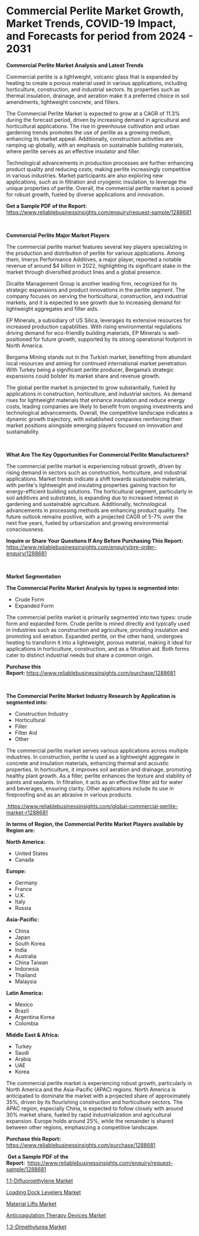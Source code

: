 <p><h1>Commercial Perlite Market Growth, Market Trends, COVID-19 Impact, and Forecasts for period from 2024 - 2031</h1></p><p><strong>Commercial Perlite Market Analysis and Latest Trends</strong></p>
<p><p>Commercial perlite is a lightweight, volcanic glass that is expanded by heating to create a porous material used in various applications, including horticulture, construction, and industrial sectors. Its properties such as thermal insulation, drainage, and aeration make it a preferred choice in soil amendments, lightweight concrete, and fillers.</p><p>The Commercial Perlite Market is expected to grow at a CAGR of 11.3% during the forecast period, driven by increasing demand in agricultural and horticultural applications. The rise in greenhouse cultivation and urban gardening trends promotes the use of perlite as a growing medium, enhancing its market appeal. Additionally, construction activities are ramping up globally, with an emphasis on sustainable building materials, where perlite serves as an effective insulator and filler.</p><p>Technological advancements in production processes are further enhancing product quality and reducing costs, making perlite increasingly competitive in various industries. Market participants are also exploring new applications, such as in filtration and cryogenic insulation, to leverage the unique properties of perlite. Overall, the commercial perlite market is poised for robust growth, fueled by diverse applications and innovation.</p></p>
<p><strong>Get a Sample PDF of the Report:&nbsp;</strong> <a href="https://www.reliablebusinessinsights.com/enquiry/request-sample/1288681?utm_campaign=39&utm_medium=2&utm_source=Github&utm_content=ia&utm_term=26102024&utm_id=commercial-perlite">https://www.reliablebusinessinsights.com/enquiry/request-sample/1288681</a></p>
<p>&nbsp;</p>
<p><strong>Commercial Perlite Major Market Players</strong></p>
<p><p>The commercial perlite market features several key players specializing in the production and distribution of perlite for various applications. Among them, Imerys Performance Additives, a major player, reported a notable revenue of around $4 billion in 2022, highlighting its significant stake in the market through diversified product lines and a global presence.</p><p>Dicalite Management Group is another leading firm, recognized for its strategic expansions and product innovations in the perlite segment. The company focuses on serving the horticultural, construction, and industrial markets, and it is expected to see growth due to increasing demand for lightweight aggregates and filter aids.</p><p>EP Minerals, a subsidiary of US Silica, leverages its extensive resources for increased production capabilities. With rising environmental regulations driving demand for eco-friendly building materials, EP Minerals is well-positioned for future growth, supported by its strong operational footprint in North America.</p><p>Bergama Mining stands out in the Turkish market, benefiting from abundant local resources and aiming for continued international market penetration. With Turkey being a significant perlite producer, Bergama’s strategic expansions could bolster its market share and revenue growth.</p><p>The global perlite market is projected to grow substantially, fueled by applications in construction, horticulture, and industrial sectors. As demand rises for lightweight materials that enhance insulation and reduce energy costs, leading companies are likely to benefit from ongoing investments and technological advancements. Overall, the competitive landscape indicates a dynamic growth trajectory, with established companies reinforcing their market positions alongside emerging players focused on innovation and sustainability.</p></p>
<p>&nbsp;</p>
<p><strong>What Are The Key Opportunities For Commercial Perlite Manufacturers?</strong></p>
<p><p>The commercial perlite market is experiencing robust growth, driven by rising demand in sectors such as construction, horticulture, and industrial applications. Market trends indicate a shift towards sustainable materials, with perlite's lightweight and insulating properties gaining traction for energy-efficient building solutions. The horticultural segment, particularly in soil additives and substrates, is expanding due to increased interest in gardening and sustainable agriculture. Additionally, technological advancements in processing methods are enhancing product quality. The future outlook remains positive, with a projected CAGR of 5-7% over the next five years, fueled by urbanization and growing environmental consciousness.</p></p>
<p><strong>Inquire or Share Your Questions If Any Before Purchasing This Report:</strong> <a href="https://www.reliablebusinessinsights.com/enquiry/pre-order-enquiry/1288681?utm_campaign=39&utm_medium=2&utm_source=Github&utm_content=ia&utm_term=26102024&utm_id=commercial-perlite">https://www.reliablebusinessinsights.com/enquiry/pre-order-enquiry/1288681</a></p>
<p>&nbsp;</p>
<p><strong>Market Segmentation</strong></p>
<p><strong>The Commercial Perlite Market Analysis by types is segmented into:</strong></p>
<p><ul><li>Crude Form</li><li>Expanded Form</li></ul></p>
<p><p>The commercial perlite market is primarily segmented into two types: crude form and expanded form. Crude perlite is mined directly and typically used in industries such as construction and agriculture, providing insulation and promoting soil aeration. Expanded perlite, on the other hand, undergoes heating to transform it into a lightweight, porous material, making it ideal for applications in horticulture, construction, and as a filtration aid. Both forms cater to distinct industrial needs but share a common origin.</p></p>
<p><strong>Purchase this Report:&nbsp;</strong><a href="https://www.reliablebusinessinsights.com/purchase/1288681?utm_campaign=39&utm_medium=2&utm_source=Github&utm_content=ia&utm_term=26102024&utm_id=commercial-perlite">https://www.reliablebusinessinsights.com/purchase/1288681</a></p>
<p>&nbsp;</p>
<p><strong>The Commercial Perlite Market Industry Research by Application is segmented into:</strong></p>
<p><ul><li>Construction Industry</li><li>Horticultural</li><li>Filler</li><li>Filter Aid</li><li>Other</li></ul></p>
<p><p>The commercial perlite market serves various applications across multiple industries. In construction, perlite is used as a lightweight aggregate in concrete and insulation materials, enhancing thermal and acoustic properties. In horticulture, it improves soil aeration and drainage, promoting healthy plant growth. As a filler, perlite enhances the texture and stability of paints and sealants. In filtration, it acts as an effective filter aid for water and beverages, ensuring clarity. Other applications include its use in fireproofing and as an abrasive in various products.</p></p>
<p><a href="https://www.reliablebusinessinsights.com/global-commercial-perlite-market-r1288681?utm_campaign=39&utm_medium=2&utm_source=Github&utm_content=ia&utm_term=26102024&utm_id=commercial-perlite">&nbsp;https://www.reliablebusinessinsights.com/global-commercial-perlite-market-r1288681</a></p>
<p><strong>In terms of Region, the Commercial Perlite Market Players available by Region are:</strong></p>
<p>
    <p> <strong> North America: </strong>
        <ul>
            <li>United States</li>
            <li>Canada</li>
        </ul>
        </p> 
    <p> <strong> Europe: </strong>
        <ul>
            <li>Germany</li>
            <li>France</li>
            <li>U.K.</li>
            <li>Italy</li>
            <li>Russia</li>
        </ul>
        </p> 
    <p> <strong> Asia-Pacific: </strong>
        <ul>
            <li>China</li>
            <li>Japan</li>
            <li>South Korea</li>
            <li>India</li>
            <li>Australia</li>
            <li>China Taiwan</li>
            <li>Indonesia</li>
            <li>Thailand</li>
            <li>Malaysia</li>
        </ul>
        </p> 
    <p> <strong> Latin America: </strong>
        <ul>
            <li>Mexico</li>
            <li>Brazil</li>
            <li>Argentina Korea</li>
            <li>Colombia</li>
        </ul>
        </p> 
    <p> <strong> Middle East & Africa: </strong>
        <ul>
            <li>Turkey</li>
            <li>Saudi</li>
            <li>Arabia</li>
            <li>UAE</li>
            <li>Korea</li>
        </ul>
    </p>
    </p>
<p><p>The commercial perlite market is experiencing robust growth, particularly in North America and the Asia-Pacific (APAC) regions. North America is anticipated to dominate the market with a projected share of approximately 35%, driven by its flourishing construction and horticulture sectors. The APAC region, especially China, is expected to follow closely with around 30% market share, fueled by rapid industrialization and agricultural expansion. Europe holds around 25%, while the remainder is shared between other regions, emphasizing a competitive landscape.</p></p>
<p><strong>Purchase this Report: </strong><a href="https://www.reliablebusinessinsights.com/purchase/1288681?utm_campaign=39&utm_medium=2&utm_source=Github&utm_content=ia&utm_term=26102024&utm_id=commercial-perlite">https://www.reliablebusinessinsights.com/purchase/1288681</a></p>
<p>&nbsp;<strong>Get a Sample PDF of the Report:&nbsp;&nbsp;</strong><a href="https://www.reliablebusinessinsights.com/enquiry/request-sample/1288681?utm_campaign=39&utm_medium=2&utm_source=Github&utm_content=ia&utm_term=26102024&utm_id=commercial-perlite">https://www.reliablebusinessinsights.com/enquiry/request-sample/1288681</a></p>
<p><strong></strong></p>
<p><p><a href="https://github.com/ibbiechinotit/Market-Research-Report-List-1/blob/main/11-difluoroethylene-market.md?utm_campaign=39&utm_medium=2&utm_source=Github&utm_content=ia&utm_term=26102024&utm_id=commercial-perlite">1,1-Difluoroethylene Market</a></p><p><a href="https://issuu.com/reportprime-2/docs/loading-dock-levelers-market-size-2_1d8138ed2f376b?utm_campaign=39&utm_medium=2&utm_source=Github&utm_content=ia&utm_term=26102024&utm_id=commercial-perlite">Loading Dock Levelers Market</a></p><p><a href="https://issuu.com/reportprime-2/docs/material-lifts-market-size-2030.ppt_637b7d4ff600df?utm_campaign=39&utm_medium=2&utm_source=Github&utm_content=ia&utm_term=26102024&utm_id=commercial-perlite">Material Lifts Market</a></p><p><a href="https://www.linkedin.com/pulse/anticoagulation-therapy-devices-market-strategic-insights-f7lcf?utm_campaign=39&utm_medium=2&utm_source=Github&utm_content=ia&utm_term=26102024&utm_id=commercial-perlite">Anticoagulation Therapy Devices Market</a></p><p><a href="https://github.com/elseludvikoh/Market-Research-Report-List-1/blob/main/13-dimethylurea-market.md?utm_campaign=39&utm_medium=2&utm_source=Github&utm_content=ia&utm_term=26102024&utm_id=commercial-perlite">1,3-Dimethylurea Market</a></p></p>